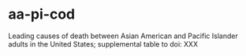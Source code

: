# aa-pi-cod
Leading causes of death between Asian American and Pacific Islander adults in the United States; supplemental table to doi: XXX
